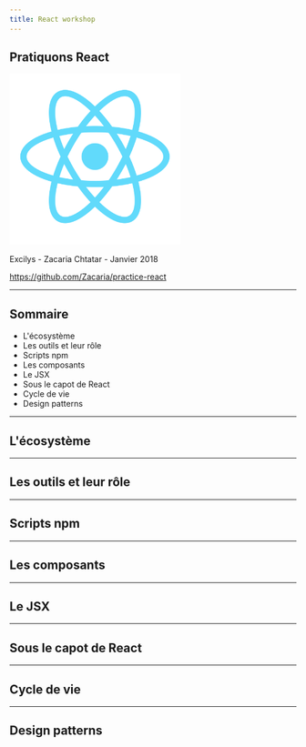 ```yaml
---
title: React workshop
---
```


## Pratiquons React

<img src="assets/imgs/react-logo.png" height="300px">

Excilys - Zacaria Chtatar - Janvier 2018

https://github.com/Zacaria/practice-react

---

## Sommaire

* L'écosystème <!-- .element: class="fragment" data-fragment-index="1" -->
* Les outils et leur rôle <!-- .element: class="fragment" data-fragment-index="2" -->
* Scripts npm <!-- .element: class="fragment" data-fragment-index="3" -->
* Les composants <!-- .element: class="fragment" data-fragment-index="4" -->
* Le JSX <!-- .element: class="fragment" data-fragment-index="5" -->
* Sous le capot de React <!-- .element: class="fragment" data-fragment-index="6" -->
* Cycle de vie <!-- .element: class="fragment" data-fragment-index="7" -->
* Design patterns <!-- .element: class="fragment" data-fragment-index="8" -->

---

## L'écosystème

---

## Les outils et leur rôle

---

## Scripts npm

---

## Les composants

---

## Le JSX

---

## Sous le capot de React

---

## Cycle de vie

---

## Design patterns
